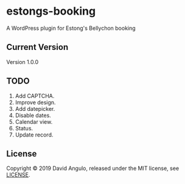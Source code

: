 # estongs-booking
A WordPress plugin for Estong's Bellychon booking

## Current Version
Version 1.0.0

## TODO
1. Add CAPTCHA.
2. Improve design.
3. Add datepicker.
4. Disable dates.
5. Calendar view.
6. Status.
7. Update record.

## License
Copyright © 2019 David Angulo, released under the MIT license, see [LICENSE](LICENSE).
